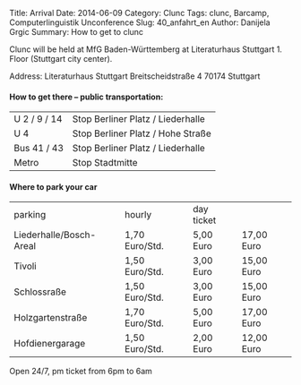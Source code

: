 Title: Arrival 
Date: 2014-06-09
Category: Clunc
Tags: clunc, Barcamp, Computerlinguistik Unconference
Slug: 40_anfahrt_en
Author: Danijela Grgic
Summary: How to get to clunc



Clunc will be held at MfG Baden-Württemberg at Literaturhaus Stuttgart 1. Floor (Stuttgart city center).

Address: 
Literaturhaus Stuttgart
Breitscheidstraße 4
70174 Stuttgart

#### How to get there – public transportation:

<table>
    <tr>
        <td>U 2 / 9 / 14</td>
        <td>Stop Berliner Platz / Liederhalle</td>
    </tr>
        <tr>
        <td>U 4</td>
        <td>Stop Berliner Platz / Hohe Straße</td>
    </tr>
        <tr>
        <td>Bus 41 / 43</td>
        <td>Stop Berliner Platz / Liederhalle</td>
    </tr>
        <tr>
        <td>Metro</td>
        <td>Stop Stadtmitte</td>
    </tr>
</table>


#### Where to park your car 
<table>
    <tr>
        <td>parking</td>
        <td>hourly</td>
        <td>day ticket</td>
    </tr>
        <tr>
        <td>Liederhalle/Bosch-Areal</td>
        <td>1,70 Euro/Std.</td>
        <td>5,00 Euro</td>
        <td>17,00 Euro</td>
    </tr>
        <tr>
        <td>Tivoli</td>
        <td>1,50 Euro/Std.</td>
        <td>3,00 Euro</td>
        <td>15,00 Euro</td>
    </tr>
        <tr>
        <td>Schlossraße</td>
        <td>1,50 Euro/Std.</td>
        <td>3,00 Euro</td>
        <td>15,00 Euro</td>
    </tr>
        <tr>
        <td>Holzgartenstraße</td>
        <td>1,70 Euro/Std.</td>
        <td>5,00 Euro</td>
        <td>17,00 Euro</td>
    </tr>
        <tr>
        <td>Hofdienergarage</td>
        <td>1,50 Euro/Std.</td>
        <td>2,00 Euro</td>
        <td>12,00 Euro</td>
    </tr>
</table>


Open 24/7, pm ticket from 6pm to 6am
